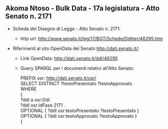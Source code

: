 ## Akoma Ntoso - Bulk Data - 17a legislatura - Atto Senato n. 2171 ##

* Scheda del Disegno di Legge - Atto Senato n. 2171:
	* http url: http://www.senato.it/leg/17/BGT/Schede/Ddliter/46295.htm

* Riferimenti al sito OpenData del Senato http://dati.senato.it/:
	* Link OpenData: http://dati.senato.it/ddl/46295
	* Query SPARQL per i documenti relativi all'Atto Senato:

        PREFIX osr: <http://dati.senato.it/osr/>  
		SELECT DISTINCT ?testoPresentato ?testoApprovato  
		WHERE  
		{  
		    ?ddl a osr:Ddl.  
		    ?ddl osr:idFase 2171 .  
		    OPTIONAL { ?ddl osr:testoPresentato ?testoPresentato }  
		    OPTIONAL { ?ddl osr:testoApprovato ?testoApprovato }  
		}
		